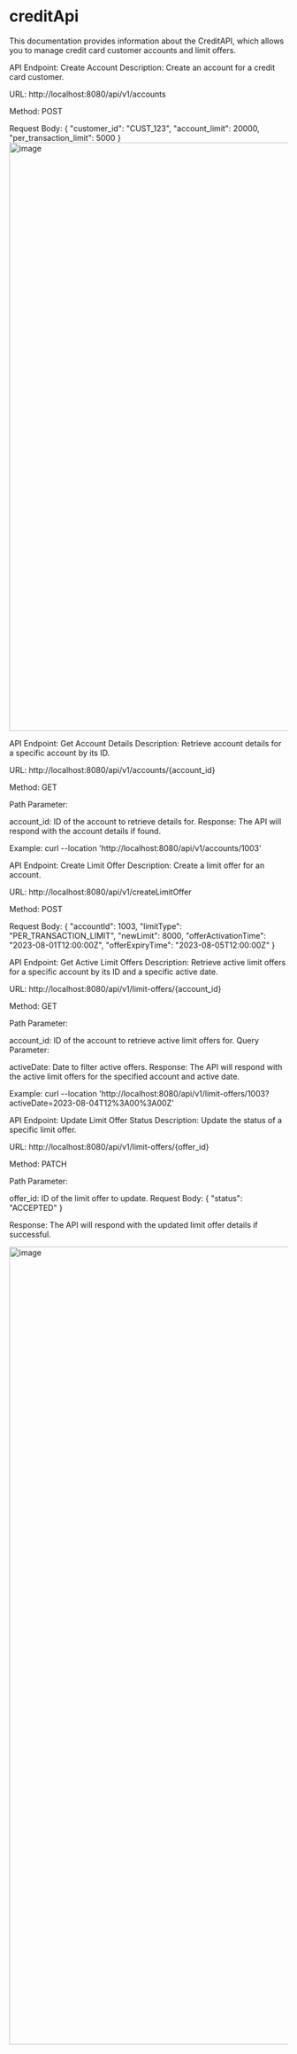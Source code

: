 # creditApi
This documentation provides information about the CreditAPI, which allows you to manage credit card customer accounts and limit offers.

API Endpoint: Create Account
Description: Create an account for a credit card customer.

URL: http://localhost:8080/api/v1/accounts

Method: POST

Request Body:
{
    "customer_id": "CUST_123",
    "account_limit": 20000,
    "per_transaction_limit": 5000
}
<img width="1062" alt="image" src="https://github.com/yaswanth23/creditApi/assets/33757232/d6fa001c-6c9a-40c1-bb87-3d67cbcd6bf9">

API Endpoint: Get Account Details
Description: Retrieve account details for a specific account by its ID.

URL: http://localhost:8080/api/v1/accounts/{account_id}

Method: GET

Path Parameter:

account_id: ID of the account to retrieve details for.
Response: The API will respond with the account details if found.

Example:
curl --location 'http://localhost:8080/api/v1/accounts/1003'


API Endpoint: Create Limit Offer
Description: Create a limit offer for an account.

URL: http://localhost:8080/api/v1/createLimitOffer

Method: POST

Request Body:
{
    "accountId": 1003,
    "limitType": "PER_TRANSACTION_LIMIT",
    "newLimit": 8000,
    "offerActivationTime": "2023-08-01T12:00:00Z",
    "offerExpiryTime": "2023-08-05T12:00:00Z"
}

API Endpoint: Get Active Limit Offers
Description: Retrieve active limit offers for a specific account by its ID and a specific active date.

URL: http://localhost:8080/api/v1/limit-offers/{account_id}

Method: GET

Path Parameter:

account_id: ID of the account to retrieve active limit offers for.
Query Parameter:

activeDate: Date to filter active offers.
Response: The API will respond with the active limit offers for the specified account and active date.

Example:
curl --location 'http://localhost:8080/api/v1/limit-offers/1003?activeDate=2023-08-04T12%3A00%3A00Z'

API Endpoint: Update Limit Offer Status
Description: Update the status of a specific limit offer.

URL: http://localhost:8080/api/v1/limit-offers/{offer_id}

Method: PATCH

Path Parameter:

offer_id: ID of the limit offer to update.
Request Body:
{
    "status": "ACCEPTED"
}

Response: The API will respond with the updated limit offer details if successful.

<img width="1440" alt="image" src="https://github.com/yaswanth23/creditApi/assets/33757232/b07323ec-12b0-413c-9ddf-97af9954aa69">

